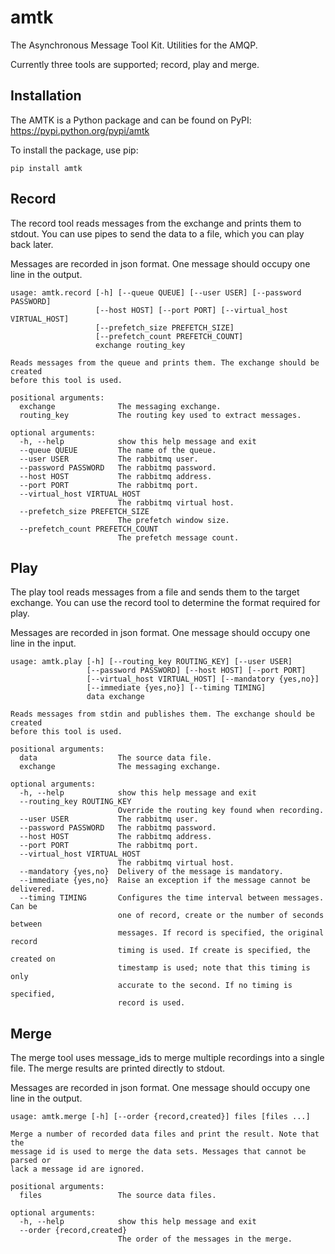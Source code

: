 # amtk
The Asynchronous Message Tool Kit. Utilities for the AMQP.

Currently three tools are supported; record, play and merge.

## Installation

The AMTK is a Python package and can be found on PyPI:
https://pypi.python.org/pypi/amtk

To install the package, use pip:
```
pip install amtk
```

## Record

The record tool reads messages from the exchange and prints
them to stdout. You can use pipes to send the data to a file,
which you can play back later.

Messages are recorded in json format. One message should occupy
one line in the output.


```
usage: amtk.record [-h] [--queue QUEUE] [--user USER] [--password PASSWORD]
                   [--host HOST] [--port PORT] [--virtual_host VIRTUAL_HOST]
                   [--prefetch_size PREFETCH_SIZE]
                   [--prefetch_count PREFETCH_COUNT]
                   exchange routing_key

Reads messages from the queue and prints them. The exchange should be created
before this tool is used.

positional arguments:
  exchange              The messaging exchange.
  routing_key           The routing key used to extract messages.

optional arguments:
  -h, --help            show this help message and exit
  --queue QUEUE         The name of the queue.
  --user USER           The rabbitmq user.
  --password PASSWORD   The rabbitmq password.
  --host HOST           The rabbitmq address.
  --port PORT           The rabbitmq port.
  --virtual_host VIRTUAL_HOST
                        The rabbitmq virtual host.
  --prefetch_size PREFETCH_SIZE
                        The prefetch window size.
  --prefetch_count PREFETCH_COUNT
                        The prefetch message count.
```

## Play

The play tool reads messages from a file and sends them to the
target exchange. You can use the record tool to determine the
format required for play.

Messages are recorded in json format. One message should occupy
one line in the input.


```
usage: amtk.play [-h] [--routing_key ROUTING_KEY] [--user USER]
                 [--password PASSWORD] [--host HOST] [--port PORT]
                 [--virtual_host VIRTUAL_HOST] [--mandatory {yes,no}]
                 [--immediate {yes,no}] [--timing TIMING]
                 data exchange

Reads messages from stdin and publishes them. The exchange should be created
before this tool is used.

positional arguments:
  data                  The source data file.
  exchange              The messaging exchange.

optional arguments:
  -h, --help            show this help message and exit
  --routing_key ROUTING_KEY
                        Override the routing key found when recording.
  --user USER           The rabbitmq user.
  --password PASSWORD   The rabbitmq password.
  --host HOST           The rabbitmq address.
  --port PORT           The rabbitmq port.
  --virtual_host VIRTUAL_HOST
                        The rabbitmq virtual host.
  --mandatory {yes,no}  Delivery of the message is mandatory.
  --immediate {yes,no}  Raise an exception if the message cannot be delivered.
  --timing TIMING       Configures the time interval between messages. Can be
                        one of record, create or the number of seconds between
                        messages. If record is specified, the original record
                        timing is used. If create is specified, the created on
                        timestamp is used; note that this timing is only
                        accurate to the second. If no timing is specified,
                        record is used.
```

## Merge

The merge tool uses message_ids to merge multiple recordings into a
single file. The merge results are printed directly to stdout.

Messages are recorded in json format. One message should occupy
one line in the output.


```
usage: amtk.merge [-h] [--order {record,created}] files [files ...]

Merge a number of recorded data files and print the result. Note that the
message id is used to merge the data sets. Messages that cannot be parsed or
lack a message id are ignored.

positional arguments:
  files                 The source data files.

optional arguments:
  -h, --help            show this help message and exit
  --order {record,created}
                        The order of the messages in the merge.
```
